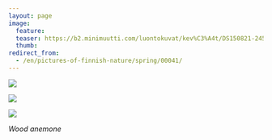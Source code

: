 ```yaml
---
layout: page
image:
  feature:
  teaser: https://b2.minimuutti.com/luontokuvat/kev%C3%A4t/DS150821-245px.jpg
  thumb:
redirect_from:
  - /en/pictures-of-finnish-nature/spring/00041/
---
```


![](https://b2.minimuutti.com/luontokuvat/kev%C3%A4t/DS15081-800px.jpg)

![](https://b2.minimuutti.com/luontokuvat/kev%C3%A4t/DS15086-800px.jpg)

![](https://b2.minimuutti.com/luontokuvat/kev%C3%A4t/DS15082-800px.jpg)

*Wood anemone*
